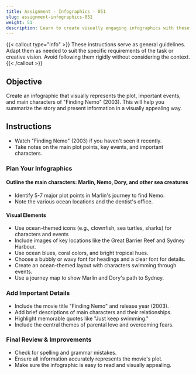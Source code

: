 ```yaml
---
title: Assignment - Infographics - 051
slug: assignment-infographics-051
weight: 51
description: Learn to create visually engaging infographics with these practical ICT assignments designed to enhance creativity, critical thinking, and digital communication skills. Perfect for mastering infographic tools and presenting complex ideas effectively.
---
```


{{< callout type="info" >}}
These instructions serve as general guidelines. Adapt them as needed to suit the specific requirements of the task or creative vision. Avoid following them rigidly without considering the context.
{{< /callout >}}


## Objective

Create an infographic that visually represents the plot, important events, and main characters of "Finding Nemo" (2003). This will help you summarize the story and present information in a visually appealing way.

## Instructions

- Watch "Finding Nemo" (2003) if you haven't seen it recently.
- Take notes on the main plot points, key events, and important characters.

### Plan Your Infographics

#### Outline the main characters: Marlin, Nemo, Dory, and other sea creatures

- Identify 5-7 major plot points in Marlin's journey to find Nemo.
- Note the various ocean locations and the dentist's office.

#### Visual Elements

- Use ocean-themed icons (e.g., clownfish, sea turtles, sharks) for characters and events
- Include images of key locations like the Great Barrier Reef and Sydney Harbour.
- Use ocean blues, coral colors, and bright tropical hues.
- Choose a bubbly or wavy font for headings and a clear font for details.
- Create an ocean-themed layout with characters swimming through events.
- Use a journey map to show Marlin and Dory's path to Sydney.

### Add Important Details

- Include the movie title "Finding Nemo" and release year (2003).
- Add brief descriptions of main characters and their relationships.
- Highlight memorable quotes like "Just keep swimming."
- Include the central themes of parental love and overcoming fears.

### Final Review & Improvements

- Check for spelling and grammar mistakes.
- Ensure all information accurately represents the movie's plot.
- Make sure the infographic is easy to read and visually appealing.

